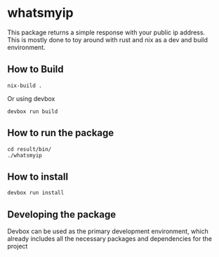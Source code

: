 # whatsmyip
This package returns a simple response with your public ip address. <br>
This is mostly done to toy around with rust and nix as a dev and build environment.

## How to Build
```(bash)
nix-build .
```
Or using devbox
```(bash)
devbox run build
```
## How to run the package
```(bash)
cd result/bin/
./whatsmyip
```
## How to install
```(bash)
devbox run install
```
## Developing the package
Devbox can be used as the primary development environment, which already includes all the necessary packages and dependencies for the project

